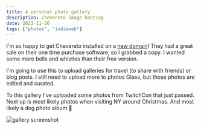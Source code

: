 ```yaml
---
title: A personal photo gallery
description: Chevereto image hosting
date: 2023-11-26
tags: ["photos", "indieweb"]
---
```


I'm so happy to get Chevereto installed on a [new domain](https://binarydigit.photos/?list=images&sort=date_asc&page=1)! They had a great sale on their one time purchase software, so I grabbed a copy. I wanted some more bells and whistles than their free version.

I'm going to use this to upload galleries for travel (to share with friends) or blog posts. I still need to upload more to photos Glass, but those photos are edited and curated.

To this gallery I've uploaded some photos from TwitchCon that just passed. Next up is most likely photos when visiting NY around Christmas. And most likely a dog photo album 🥰

![gallery screenshot](https://i.imgur.com/QzN61aN.png)
